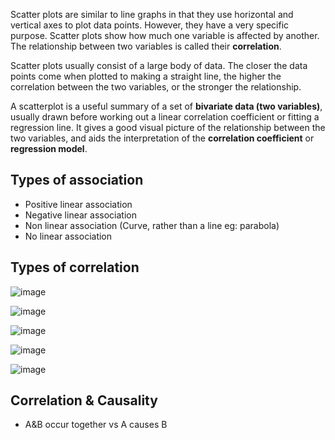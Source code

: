 Scatter plots are similar to line graphs in that they use horizontal and vertical axes to plot data points. However, they have a very specific purpose. Scatter plots show how much one variable is affected by another. The relationship between two variables is called their **correlation**.

Scatter plots usually consist of a large body of data. The closer the data points come when plotted to making a straight line, the higher the correlation between the two variables, or the stronger the relationship.

A scatterplot is a useful summary of a set of **bivariate data (two variables)**, usually drawn before working out a linear correlation coefficient or fitting a regression line. It gives a good visual picture of the relationship between the two variables, and aids the interpretation of the **correlation coefficient** or **regression model**.


## Types of association

- Positive linear association
- Negative linear association
- Non linear association (Curve, rather than a line eg: parabola)
- No linear association

## Types of correlation

![image](https://user-images.githubusercontent.com/12103383/31772738-3f6eb230-b4fe-11e7-91b1-c67f93f12293.png)

![image](https://user-images.githubusercontent.com/12103383/31772773-50ea514a-b4fe-11e7-8a45-c7d33d2539e1.png)


![image](https://user-images.githubusercontent.com/12103383/31772808-62e89208-b4fe-11e7-9c7a-98eac44e5837.png)


![image](https://user-images.githubusercontent.com/12103383/31772839-7305a6e4-b4fe-11e7-9658-57a2597b9c50.png)

![image](https://user-images.githubusercontent.com/12103383/31772859-83641124-b4fe-11e7-9f24-bd669e86e527.png)

## Correlation & Causality
- A&B occur together vs A causes B 
